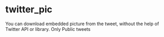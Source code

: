 # twitter_pic
You can download embedded picture from the tweet, without the help of Twitter API or library. Only Public tweets
